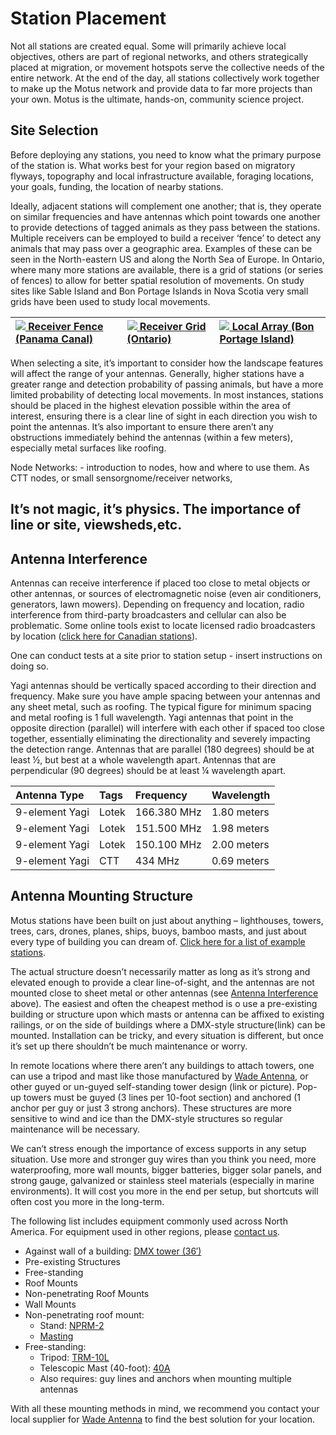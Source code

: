 # Station Placement

Not all stations are created equal. Some will primarily achieve local objectives, others are part of regional networks, and others strategically placed at migration, or movement hotspots serve the collective needs of the entire network. At the end of the day, all stations collectively work together to make up the Motus network and provide data to far more projects than your own. Motus is the ultimate, hands-on, community science project.

## Site Selection

Before deploying any stations, you need to know what the primary purpose of the station is. What works best for your region based on migratory flyways, topography and local infrastructure available, foraging locations, your goals, funding, the location of nearby stations.

Ideally, adjacent stations will complement one another; that is, they operate on similar frequencies and have antennas which point towards one another to provide detections of tagged animals as they pass between the stations. Multiple receivers can be employed to build a receiver ‘fence’ to detect any animals that may pass over a geographic area. Examples of these can be seen in the North-eastern US and along the North Sea of Europe. In Ontario, where many more stations are available, there is a grid of stations \(or series of fences\) to allow for better spatial resolution of movements. On study sites like Sable Island and Bon Portage Islands in Nova Scotia very small grids have been used to study local movements.

| [![](https://github.com/leberrigan/MotusStationGuide/tree/0a99925bc5561e87ef911b34594b1ee427d231dc/media/image2.png) Receiver Fence  \(Panama Canal\)](https://motus.org/wp-content/uploads/2020/02/receiver_fence_Panama.png) | [![](https://github.com/leberrigan/MotusStationGuide/tree/0a99925bc5561e87ef911b34594b1ee427d231dc/media/image3.png) Receiver Grid  \(Ontario\)](https://motus.org/wp-content/uploads/2020/02/receiver_grid_Ontario.png) | [![](https://github.com/leberrigan/MotusStationGuide/tree/0a99925bc5561e87ef911b34594b1ee427d231dc/media/image4.png) Local Array  \(Bon Portage Island\)](https://motus.org/wp-content/uploads/2020/02/receiver_local_BonPortage.png) |
| :--- | :--- | :--- |


When selecting a site, it’s important to consider how the landscape features will affect the range of your antennas. Generally, higher stations have a greater range and detection probability of passing animals, but have a more limited probability of detecting local movements. In most instances, stations should be placed in the highest elevation possible within the area of interest, ensuring there is a clear line of sight in each direction you wish to point the antennas. It’s also important to ensure there aren’t any obstructions immediately behind the antennas \(within a few meters\), especially metal surfaces like roofing.

Node Networks: - introduction to nodes, how and where to use them. As CTT nodes, or small sensorgnome/receiver networks,

## It’s not magic, it’s physics. The importance of line or site, viewsheds,etc.

## Antenna Interference

Antennas can receive interference if placed too close to metal objects or other antennas, or sources of electromagnetic noise \(even air conditioners, generators, lawn mowers\). Depending on frequency and location, radio interference from third-party broadcasters and cellular can also be problematic. Some online tools exist to locate licensed radio broadcasters by location \([click here for Canadian stations](https://tafl.jonathanmorgan.net/)\).

One can conduct tests at a site prior to station setup - insert instructions on doing so.

Yagi antennas should be vertically spaced according to their direction and frequency. Make sure you have ample spacing between your antennas and any sheet metal, such as roofing. The typical figure for minimum spacing and metal roofing is 1 full wavelength. Yagi antennas that point in the opposite direction \(parallel\) will interfere with each other if spaced too close together, essentially eliminating the directionality and severely impacting the detection range. Antennas that are parallel \(180 degrees\) should be at least ½, but best at a whole wavelength apart. Antennas that are perpendicular \(90 degrees\) should be at least ¼ wavelength apart.

| **Antenna Type** | **Tags** | **Frequency** | **Wavelength** |
| :--- | :--- | :--- | :--- |
| 9-element Yagi | Lotek | 166.380 MHz | 1.80 meters |
| 9-element Yagi | Lotek | 151.500 MHz | 1.98 meters |
| 9-element Yagi | Lotek | 150.100 MHz | 2.00 meters |
| 9-element Yagi | CTT | 434 MHz | 0.69 meters |

## Antenna Mounting Structure

Motus stations have been built on just about anything – lighthouses, towers, trees, cars, drones, planes, ships, buoys, bamboo masts, and just about every type of building you can dream of. [Click here for a list of example stations](https://motus.org/selection-guide/station-examples).

The actual structure doesn’t necessarily matter as long as it’s strong and elevated enough to provide a clear line-of-sight, and the antennas are not mounted close to sheet metal or other antennas \(see [Antenna Interference](station-placement.md#antenna-interference) above\). The easiest and often the cheapest method is o use a pre-existing building or structure upon which masts or antenna can be affixed to existing railings, or on the side of buildings where a DMX-style structure\(link\) can be mounted. Installation can be tricky, and every situation is different, but once it’s set up there shouldn’t be much maintenance or worry.

In remote locations where there aren’t any buildings to attach towers, one can use a tripod and mast like those manufactured by [Wade Antenna](http://wadeantenna.com/), or other guyed or un-guyed self-standing tower design \(link or picture\). Pop-up towers must be guyed \(3 lines per 10-foot section\) and anchored \(1 anchor per guy or just 3 strong anchors\). These structures are more sensitive to wind and ice than the DMX-style structures so regular maintenance will be necessary.

We can’t stress enough the importance of excess supports in any setup situation. Use more and stronger guy wires than you think you need, more waterproofing, more wall mounts, bigger batteries, bigger solar panels, and strong gauge, galvanized or stainless steel materials \(especially in marine environments\). It will cost you more in the end per setup, but shortcuts will often cost you more in the long-term.

The following list includes equipment commonly used across North America. For equipment used in other regions, please [contact us](mailto:motus@birdscanada.org).

* Against wall of a building: [DMX tower \(36′\)](http://wadeantenna.com/product/36-foot-dmx-bracketed-tower/)
* Pre-existing Structures
* Free-standing
* Roof Mounts
* Non-penetrating Roof Mounts
* Wall Mounts
* Non-penetrating roof mount:
  * Stand: [NPRM-2](http://wadeantenna.com/product/heavy-duty-non-penetrating-roof-mount/)
  * [Masting](http://wadeantenna.com/product/masting/)
* Free-standing:
  * Tripod: [TRM-10L](http://wadeantenna.com/product/10-foot-tripod/)
  * Telescopic Mast \(40-foot\): [40A](http://wadeantenna.com/product/1499/)
  * Also requires: guy lines and anchors when mounting multiple antennas

With all these mounting methods in mind, we recommend you contact your local supplier for [Wade Antenna](http://wadeantenna.com/) to find the best solution for your location.


